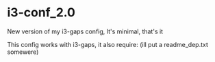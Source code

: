 # i3-conf_2.0
New version of my i3-gaps config, It's minimal, that's it


This config works with i3-gaps, it also require: (ill put a readme_dep.txt somewere)
